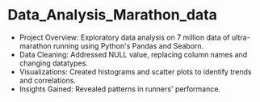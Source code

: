 # Data_Analysis_Marathon_data
- Project Overview: Exploratory data analysis on 7 million data of ultra-marathon running using Python's Pandas and Seaborn.
- Data Cleaning: Addressed NULL value, replacing column names and changing datatypes.
- Visualizations: Created histograms and scatter plots to identify trends and correlations.
- Insights Gained: Revealed patterns in runners' performance.
